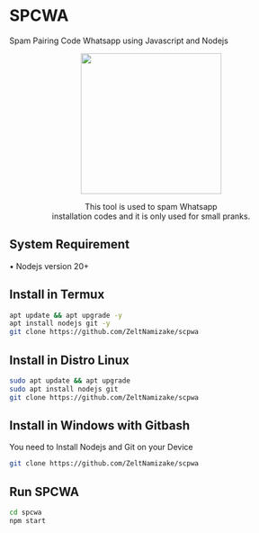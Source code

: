 # SPCWA
Spam Pairing Code Whatsapp using Javascript and Nodejs
<div align="center">
  <p>
    <img src="https://telegra.ph/file/6cb95459d6ff3a7e64901.jpg" width="250">
  </p>
  <p>This tool is used to spam Whatsapp<br>
    installation codes and it is only used for small pranks. </p>
</div>

## System Requirement
• Nodejs version 20+

## Install in Termux
```bash
apt update && apt upgrade -y
apt install nodejs git -y
git clone https://github.com/ZeltNamizake/scpwa
```

## Install in Distro Linux
```bash
sudo apt update && apt upgrade
sudo apt install nodejs git
git clone https://github.com/ZeltNamizake/scpwa
```

## Install in Windows with Gitbash
You need to Install Nodejs and Git on your Device
```bash
git clone https://github.com/ZeltNamizake/scpwa
```

## Run SPCWA
```bash
cd spcwa
npm start
```
